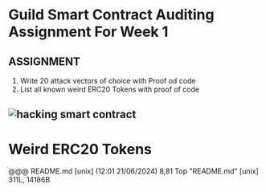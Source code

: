 # Guild Smart Contract Auditing Assignment For Week 1

## ASSIGNMENT
<ol>
<li>Write 20 attack vectors of choice with Proof od code</li>
<li>List all known weird ERC20 Tokens with proof of code</li>
</ol>

## ![hacking smart contract](https://www.cobalt.io/hubfs/Blog%20Cover_081022.png)











# Weird ERC20 Tokens

@@@
README.md [unix] (12:01 21/06/2024)                                                   8,81 Top
"README.md" [unix] 311L, 14186B

